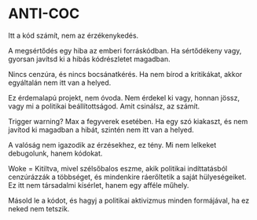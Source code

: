 # ANTI-COC

Itt a kód számít, nem az érzékenykedés.

A megsértődés egy hiba az emberi forráskódban. Ha sértődékeny vagy, gyorsan javítsd ki a hibás kódrészletet magadban.

Nincs cenzúra, és nincs bocsánatkérés. Ha nem bírod a kritikákat, akkor egyáltalán nem itt van a helyed.

Ez érdemalapú projekt, nem óvoda. Nem érdekel ki vagy, honnan jössz, vagy mi a politikai beállítottságod. Amit csinálsz, az számít.

Trigger warning? Max a fegyverek esetében. Ha egy szó kiakaszt, és nem javítod ki magadban a hibát, szintén nem itt van a helyed.

A valóság nem igazodik az érzésekhez, ez tény. Mi nem lelkeket debugolunk, hanem kódokat.

Woke = Kitiltva, mivel szélsőbalos eszme, akik politikai indíttatásból cenzúrázzák a többséget, és mindenkire ráerőltetik a saját hülyeségeiket. Ez itt nem társadalmi kísérlet, hanem egy afféle műhely.

Másold le a kódot, és hagyj a politikai aktivizmus minden formájával, ha ez neked nem tetszik.